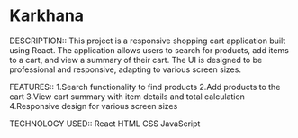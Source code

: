 # Karkhana

DESCRIPTION:: This project is a responsive shopping cart application built using React. The application allows users to search for products, add items to a cart, and view a summary of their cart. The UI is designed to be professional and responsive, adapting to various screen sizes.


FEATURES::
1.Search functionality to find products
2.Add products to the cart
3.View cart summary with item details and total calculation
4.Responsive design for various screen sizes

TECHNOLOGY USED::
React
HTML
CSS
JavaScript

